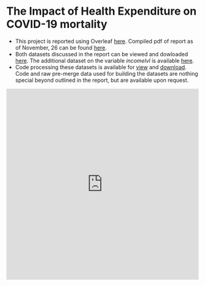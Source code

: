 # The Impact of Health Expenditure on COVID-19 mortality

* This project is reported using Overleaf [here](https://www.overleaf.com/3677914473hpqpymzhrfhf). Compiled pdf of report as of November, 26 can be found [here](https://docs.google.com/viewer?url=https://ddtsvetkova.github.io/che-covid19/report_26.11.pdf).
* Both datasets discussed in the report can be viewed and dowloaded [here](website.html). The additional dataset on the variable *incomelvl* is available [here](https://docs.google.com/viewer?url=https://ddtsvetkova.github.io/che-covid19/incomelvl.xlsx).
* Code processing these datasets is available for [view](code.html) and [download](Script.Rmd). Code and raw pre-merge data used for building the datasets are nothing special beyond outlined in the report, but are available upon request.

<iframe src="https://docs.google.com/viewer?url=https://ddtsvetkova.github.io/che-covid19/report_26.11.pdf&embedded=true" style="width:100%; height:500px;" frameborder="0"></iframe>
